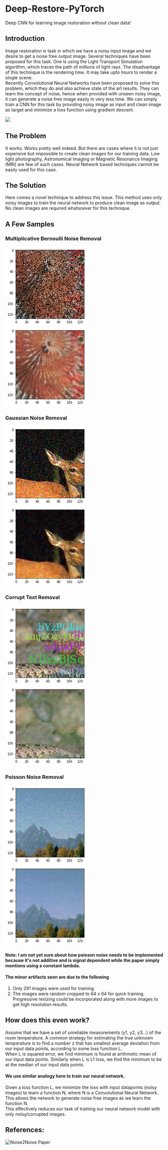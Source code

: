 # Deep-Restore-PyTorch
Deep CNN for learning image restoration without clean data!

## Introduction
Image restoration is task in which we have a noisy input image and we desire to get a noise free output image. Several techniques have been proposed for this task. One is using the Light Transport Simulation algorithm, which traces the path of millions of light rays. The disadvantage of this technique is the rendering time. It may take upto hours to render a single scene.</br>
Recently Convolutional Neural Networks have been proposed to solve this problem, which they do and also achieve state of the art results. They can learn the concept of noise, hence when provided with unseen noisy image, it can generate a noise free image easily in very less time. We can simply train a CNN for this task by providing noisy image as input and clean image as target and minimize a loss function using gradient descent.

![](http://zinggadget.com/wp-content/uploads/2018/07/Noise2Noise-Nvidia-Kecerdasan-Buatan.jpg)

## The Problem
It works. Works pretty well indeed. But there are cases where it is not just expensive but impossible to create clean images for our training data. Low light photography, Astronomical Imaging or Magnetic Resonance Imaging (MRI) are few of such cases. Neural Network based techniques cannot be easily used for this case.

## The Solution
Here comes a novel technique to address this issue. This method uses only noisy images to train the neural network to produce clean image as output. No clean images are required whatsoever for this technique.

## A Few Samples
### Multiplicative Bernoulli Noise Removal
![](imgs/index8.png) ![](imgs/index7.png)
### Gaussian Noise Removal
![](imgs/index4.png) ![](imgs/index3.png)
### Corrupt Text Removal
![](imgs/index2.png) ![](imgs/index.png)</br>
### Poisson Noise Removal
![](imgs/index6.png) ![](imgs/index5.png)
#### Note: I am not yet sure about how poisson noise needs to be implemented because it's not additive and is signal dependent while the paper simply mentions using a constant lambda.</br>

#### The minor artifacts seen are due to the following
1. Only 291 images were used for training.
2. The images were random cropped to 64 x 64 for quick training.</br>
Progressive resizing could be incorporated along with more images to get high resolution results.

## How does this even work?
Assume that we have a set of unreliable measurements (y1, y2, y3...) of the room temperature. A common strategy for estimating the true unknown temperature is to find a number z that has smallest average deviation from our input data points, according to some loss function L. </br>
When L is squared error, we find minimum is found at arithmetic mean of our input data points. Similarly when L is L1 loss, we find the minimum to be at the median of our input data points.</br>
#### We use similar analogy here to train our neural network.
Given a loss function L, we minimize the loss with input datapoints (noisy images) to learn a function N, where N is a Convolutional Neural Network. This allows the network to generate noise free images as we learn the function N. </br>
This effectively reduces our task of training our neural network model with only noisy/corrupted images.

## References:
![Noise2Noise Paper](https://arxiv.org/abs/1803.04189)

